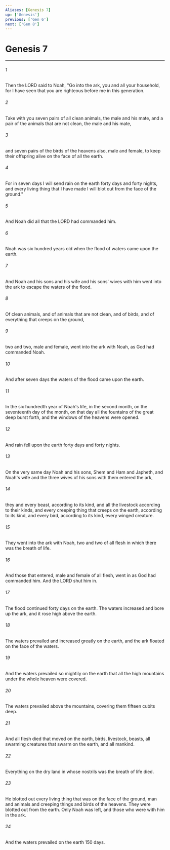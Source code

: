 ```yaml
---
Aliases: [Genesis 7]
up: ['Genesis']
previous: ['Gen 6']
next: ['Gen 8']
---
```

# Genesis 7
***



###### 1 
Then the LORD said to Noah, "Go into the ark, you and all your household, for I have seen that you are righteous before me in this generation. 

###### 2 
Take with you seven pairs of all clean animals, the male and his mate, and a pair of the animals that are not clean, the male and his mate, 

###### 3 
and seven pairs of the birds of the heavens also, male and female, to keep their offspring alive on the face of all the earth. 

###### 4 
For in seven days I will send rain on the earth forty days and forty nights, and every living thing that I have made I will blot out from the face of the ground." 

###### 5 
And Noah did all that the LORD had commanded him. 

###### 6 
Noah was six hundred years old when the flood of waters came upon the earth. 

###### 7 
And Noah and his sons and his wife and his sons' wives with him went into the ark to escape the waters of the flood. 

###### 8 
Of clean animals, and of animals that are not clean, and of birds, and of everything that creeps on the ground, 

###### 9 
two and two, male and female, went into the ark with Noah, as God had commanded Noah. 

###### 10 
And after seven days the waters of the flood came upon the earth. 

###### 11 
In the six hundredth year of Noah's life, in the second month, on the seventeenth day of the month, on that day all the fountains of the great deep burst forth, and the windows of the heavens were opened. 

###### 12 
And rain fell upon the earth forty days and forty nights. 

###### 13 
On the very same day Noah and his sons, Shem and Ham and Japheth, and Noah's wife and the three wives of his sons with them entered the ark, 

###### 14 
they and every beast, according to its kind, and all the livestock according to their kinds, and every creeping thing that creeps on the earth, according to its kind, and every bird, according to its kind, every winged creature. 

###### 15 
They went into the ark with Noah, two and two of all flesh in which there was the breath of life. 

###### 16 
And those that entered, male and female of all flesh, went in as God had commanded him. And the LORD shut him in. 

###### 17 
The flood continued forty days on the earth. The waters increased and bore up the ark, and it rose high above the earth. 

###### 18 
The waters prevailed and increased greatly on the earth, and the ark floated on the face of the waters. 

###### 19 
And the waters prevailed so mightily on the earth that all the high mountains under the whole heaven were covered. 

###### 20 
The waters prevailed above the mountains, covering them fifteen cubits deep. 

###### 21 
And all flesh died that moved on the earth, birds, livestock, beasts, all swarming creatures that swarm on the earth, and all mankind. 

###### 22 
Everything on the dry land in whose nostrils was the breath of life died. 

###### 23 
He blotted out every living thing that was on the face of the ground, man and animals and creeping things and birds of the heavens. They were blotted out from the earth. Only Noah was left, and those who were with him in the ark. 

###### 24 
And the waters prevailed on the earth 150 days.
